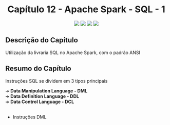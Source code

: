 <h1 align="center"> Capítulo 12 - Apache Spark - SQL - 1</h1>

<p align="center">
  <img src="https://img.shields.io/badge/Python-FFD43B?style=for-the-badge&logo=python&logoColor=blue">
  <img src="https://img.shields.io/badge/Apache_Spark-FFFFFF?style=for-the-badge&logo=apachespark&logoColor=#E35A16">
  <img src="https://img.shields.io/badge/numpy-%23013243.svg?style=for-the-badge&logo=numpy&logoColor=white">
  <img src="https://img.shields.io/badge/scikit_learn-F7931E?style=for-the-badge&logo=scikit-learn&logoColor=white">
</p>

<h2>Descrição do Capítulo</h2>
<p>Utilização da livraria SQL no Apache Spark, com o padrão ANSI</p>


<h2>Resumo do Capítulo</h2>
<p>Instruções SQL se dividem em 3 tipos principais</p>
➜ <b>Data Manipulation Language - DML</b><br>
➜ <b>Data Definition Language - DDL</b><br>
➜ <b>Data Control Language - DCL</b><br><br>

<ul>
  <li>Instruções DML</li>
</ul>






      
